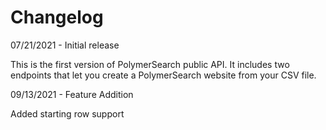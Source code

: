 # Changelog

07/21/2021 - Initial release

This is the first version of PolymerSearch public API. It includes two endpoints that let you create a PolymerSearch website from your CSV file.

09/13/2021 - Feature Addition

Added starting row support